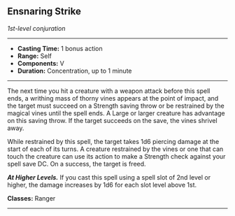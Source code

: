 ﻿## Ensnaring Strike
*1st-level conjuration*
___
- **Casting Time:** 1 bonus action
- **Range:** Self
- **Components:** V
- **Duration:** Concentration, up to 1 minute

---
The next time you hit a creature with a weapon attack before this spell ends, a writhing mass of thorny vines appears at the point of impact, and the target must succeed on a Strength saving throw or be restrained by the magical vines until the spell ends. A Large or larger creature has advantage on this saving throw. If the target succeeds on the save, the vines shrivel away.

While restrained by this spell, the target takes 1d6 piercing damage at the start of each of its turns. A creature restrained by the vines or one that can touch the creature can use its action to make a Strength check against your spell save DC. On a success, the target is freed.

***At Higher Levels.*** If you cast this spell using a spell slot of 2nd level or higher, the damage increases by 1d6 for each slot level above 1st.

**Classes:** Ranger


---
